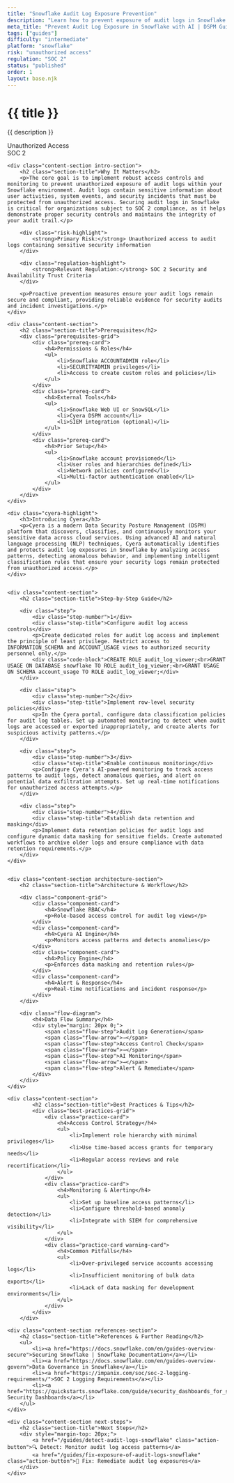 ```yaml
---
title: "Snowflake Audit Log Exposure Prevention"
description: "Learn how to prevent exposure of audit logs in Snowflake environments. Follow step-by-step guidance for SOC 2 compliance."
meta_title: "Prevent Audit Log Exposure in Snowflake with AI | DSPM Guide"
tags: ["guides"]
difficulty: "intermediate"
platform: "snowflake"
risk: "unauthorized access"
regulation: "SOC 2"
status: "published"
order: 1
layout: base.njk
---
```


<div class="container">
    <div class="header">
        <h1>{{ title }}</h1>
        <p>{{ description }}</p>
        <div class="badge">Unauthorized Access</div>
        <div class="badge regulation">SOC 2</div>
    </div>

    <div class="content-section intro-section">
        <h2 class="section-title">Why It Matters</h2>
        <p>The core goal is to implement robust access controls and monitoring to prevent unauthorized exposure of audit logs within your Snowflake environment. Audit logs contain sensitive information about user activities, system events, and security incidents that must be protected from unauthorized access. Securing audit logs in Snowflake is critical for organizations subject to SOC 2 compliance, as it helps demonstrate proper security controls and maintains the integrity of your audit trail.</p>
        
        <div class="risk-highlight">
            <strong>Primary Risk:</strong> Unauthorized access to audit logs containing sensitive security information
        </div>
        
        <div class="regulation-highlight">
            <strong>Relevant Regulation:</strong> SOC 2 Security and Availability Trust Criteria
        </div>
        
        <p>Proactive prevention measures ensure your audit logs remain secure and compliant, providing reliable evidence for security audits and incident investigations.</p>
    </div>

    <div class="content-section">
        <h2 class="section-title">Prerequisites</h2>
        <div class="prerequisites-grid">
            <div class="prereq-card">
                <h4>Permissions & Roles</h4>
                <ul>
                    <li>Snowflake ACCOUNTADMIN role</li>
                    <li>SECURITYADMIN privileges</li>
                    <li>Access to create custom roles and policies</li>
                </ul>
            </div>
            <div class="prereq-card">
                <h4>External Tools</h4>
                <ul>
                    <li>Snowflake Web UI or SnowSQL</li>
                    <li>Cyera DSPM account</li>
                    <li>SIEM integration (optional)</li>
                </ul>
            </div>
            <div class="prereq-card">
                <h4>Prior Setup</h4>
                <ul>
                    <li>Snowflake account provisioned</li>
                    <li>User roles and hierarchies defined</li>
                    <li>Network policies configured</li>
                    <li>Multi-factor authentication enabled</li>
                </ul>
            </div>
        </div>
    </div>
	
    <div class="cyera-highlight">
        <h3>Introducing Cyera</h3>
        <p>Cyera is a modern Data Security Posture Management (DSPM) platform that discovers, classifies, and continuously monitors your sensitive data across cloud services. Using advanced AI and natural language processing (NLP) techniques, Cyera automatically identifies and protects audit log exposures in Snowflake by analyzing access patterns, detecting anomalous behavior, and implementing intelligent classification rules that ensure your security logs remain protected from unauthorized access.</p>
    </div>
	

    <div class="content-section">
        <h2 class="section-title">Step-by-Step Guide</h2>
        
        <div class="step">
            <div class="step-number">1</div>
            <div class="step-title">Configure audit log access controls</div>
            <p>Create dedicated roles for audit log access and implement the principle of least privilege. Restrict access to INFORMATION_SCHEMA and ACCOUNT_USAGE views to authorized security personnel only.</p>
            <div class="code-block">CREATE ROLE audit_log_viewer;<br>GRANT USAGE ON DATABASE snowflake TO ROLE audit_log_viewer;<br>GRANT USAGE ON SCHEMA account_usage TO ROLE audit_log_viewer;</div>
        </div>

        <div class="step">
            <div class="step-number">2</div>
            <div class="step-title">Implement row-level security policies</div>
            <p>In the Cyera portal, configure data classification policies for audit log tables. Set up automated monitoring to detect when audit logs are accessed or exported inappropriately, and create alerts for suspicious activity patterns.</p>
        </div>

        <div class="step">
            <div class="step-number">3</div>
            <div class="step-title">Enable continuous monitoring</div>
            <p>Configure Cyera's AI-powered monitoring to track access patterns to audit logs, detect anomalous queries, and alert on potential data exfiltration attempts. Set up real-time notifications for unauthorized access attempts.</p>
        </div>

        <div class="step">
            <div class="step-number">4</div>
            <div class="step-title">Establish data retention and masking</div>
            <p>Implement data retention policies for audit logs and configure dynamic data masking for sensitive fields. Create automated workflows to archive older logs and ensure compliance with data retention requirements.</p>
        </div>
    </div>


    <div class="content-section architecture-section">
        <h2 class="section-title">Architecture & Workflow</h2>
        
        <div class="component-grid">
            <div class="component-card">
                <h4>Snowflake RBAC</h4>
                <p>Role-based access control for audit log views</p>
            </div>
            <div class="component-card">
                <h4>Cyera AI Engine</h4>
                <p>Monitors access patterns and detects anomalies</p>
            </div>
            <div class="component-card">
                <h4>Policy Engine</h4>
                <p>Enforces data masking and retention rules</p>
            </div>
            <div class="component-card">
                <h4>Alert & Response</h4>
                <p>Real-time notifications and incident response</p>
            </div>
        </div>

        <div class="flow-diagram">
            <h4>Data Flow Summary</h4>
            <div style="margin: 20px 0;">
                <span class="flow-step">Audit Log Generation</span>
                <span class="flow-arrow">→</span>
                <span class="flow-step">Access Control Check</span>
                <span class="flow-arrow">→</span>
                <span class="flow-step">AI Monitoring</span>
                <span class="flow-arrow">→</span>
                <span class="flow-step">Alert & Remediate</span>
            </div>
        </div>
    </div>

	<div class="content-section">
	        <h2 class="section-title">Best Practices & Tips</h2>
	        <div class="best-practices-grid">
	            <div class="practice-card">
	                <h4>Access Control Strategy</h4>
	                <ul>
	                    <li>Implement role hierarchy with minimal privileges</li>
	                    <li>Use time-based access grants for temporary needs</li>
	                    <li>Regular access reviews and role recertification</li>
	                </ul>
	            </div>
	            <div class="practice-card">
	                <h4>Monitoring & Alerting</h4>
	                <ul>
	                    <li>Set up baseline access patterns</li>
	                    <li>Configure threshold-based anomaly detection</li>
	                    <li>Integrate with SIEM for comprehensive visibility</li>
	                </ul>
	            </div>
	            <div class="practice-card warning-card">
	                <h4>Common Pitfalls</h4>
	                <ul>
	                    <li>Over-privileged service accounts accessing logs</li>
	                    <li>Insufficient monitoring of bulk data exports</li>
	                    <li>Lack of data masking for development environments</li>
	                </ul>
	            </div>
	        </div>
	    </div>

    <div class="content-section references-section">
        <h2 class="section-title">References & Further Reading</h2>
        <ul>
            <li><a href="https://docs.snowflake.com/en/guides-overview-secure">Securing Snowflake | Snowflake Documentation</a></li>
            <li><a href="https://docs.snowflake.com/en/guides-overview-govern">Data Governance in Snowflake</a></li>
            <li><a href="https://impanix.com/soc/soc-2-logging-requirements/">SOC 2 Logging Requirements</a></li>
            <li><a href="https://quickstarts.snowflake.com/guide/security_dashboards_for_snowflake/index.html">Snowflake Security Dashboards</a></li>
        </ul>
    </div>

    <div class="content-section next-steps">
        <h2 class="section-title">Next Steps</h2>
        <div style="margin-top: 20px;">
            <a href="/guides/detect-audit-logs-snowflake" class="action-button">🔍 Detect: Monitor audit log access patterns</a>
            <a href="/guides/fix-exposure-of-audit-logs-snowflake" class="action-button">🔧 Fix: Remediate audit log exposures</a>
        </div>
    </div>
</div>